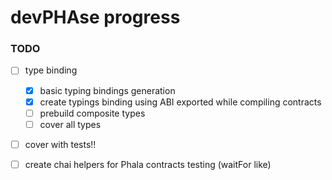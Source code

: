 # devPHAse progress

### TODO

- [ ] type binding
    - [x] basic typing bindings generation
    - [x] create typings binding using ABI exported while compiling contracts
    - [ ] prebuild composite types
    - [ ] cover all types
- [ ] cover with tests!!
- [ ] create chai helpers for Phala contracts testing (waitFor like)




